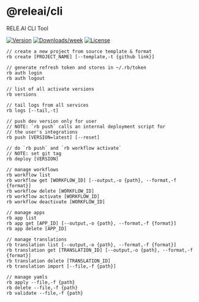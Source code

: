 @releai/cli
===========

RELE.AI CLI Tool

[![Version](https://img.shields.io/npm/v/@releai/cli.svg)](https://npmjs.org/package/@releai/cli)
[![Downloads/week](https://img.shields.io/npm/dw/@releai/cli.svg)](https://npmjs.org/package/@releai/cli)
[![License](https://img.shields.io/npm/l/@releai/cli.svg)](https://github.com/rele-ai/cli/blob/master/package.json)

```
// create a new project from source template & format
rb create [PROJECT_NAME] [--template,-t {github link}]

// generate refresh token and stores in ~/.rb/token
rb auth login
rb auth logout

// list of all activate versions
rb versions

// tail logs from all services
rb logs [--tail,-t]

// push dev version only for user
// NOTE: `rb push` calls an internal deployment script for
// the user's integrations
rb push [VERSION=latest] [--reset]

// do `rb push` and `rb workflow activate`
// NOTE: set git tag
rb deploy [VERSION]

// manage workflows
rb workflow list
rb workflow get [WORKFLOW_ID] [--output,-o {path}, --format,-f {format}]
rb workflow delete [WORKFLOW_ID]
rb workflow activate [WORKFLOW_ID]
rb workflow deactivate [WORKFLOW_ID]

// manage apps
rb app list
rb app get [APP_ID] [--output,-o {path}, --format,-f {format}]
rb app delete [APP_ID]

// manage translations
rb translation list [--output,-o {path}, --format,-f {format}]
rb translation get [TRANSLATION_ID] [--output,-o {path}, --format,-f {format}]
rb translation delete [TRANSLATION_ID]
rb translation import [--file,-f {path}]

// manage yamls
rb apply --file,-f {path}
rb delete --file,-f {path}
rb validate --file,-f {path}
```